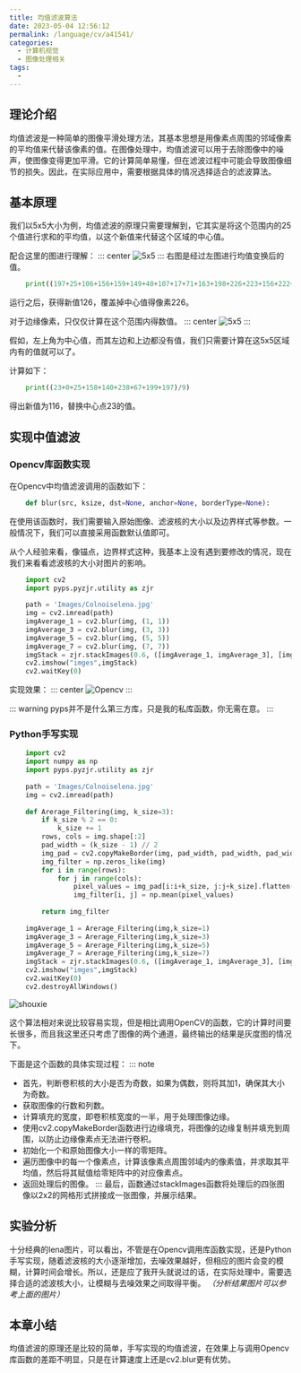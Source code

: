 ```yaml
---
title: 均值滤波算法
date: 2023-05-04 12:56:12
permalink: /language/cv/a41541/
categories:
  - 计算机视觉
  - 图像处理相关
tags:
  - 
---
```


<!-- more -->



## 理论介绍
均值滤波是一种简单的图像平滑处理方法，其基本思想是用像素点周围的邻域像素的平均值来代替该像素的值。在图像处理中，均值滤波可以用于去除图像中的噪声，使图像变得更加平滑。它的计算简单易懂，但在滤波过程中可能会导致图像细节的损失。因此，在实际应用中，需要根据具体的情况选择适合的滤波算法。

## 基本原理
我们以5x5大小为例，均值滤波的原理只需要理解到，它其实是将这个范围内的25个值进行求和的平均值，以这个新值来代替这个区域的中心值。

配合这里的图进行理解：
::: center
![5x5](https://cdn.statically.io/gh/Auorui/AI-Learning-Materials/main/webbg/bkpic/CV/2_1_3.png)
:::
右图是经过左图进行均值变换后的值。
``` python
    print((197+25+106+156+159+149+40+107+17+71+163+198+226+223+156+222+37+68+193+157+42+72+250+41+75)/25)
```
运行之后，获得新值126，覆盖掉中心值得像素226。

对于边缘像素，只仅仅计算在这个范围内得数值。
::: center
![5x5](https://cdn.statically.io/gh/Auorui/AI-Learning-Materials/main/webbg/bkpic/CV/2_1_4.png)
:::

假如，左上角为中心值，而其左边和上边都没有值，我们只需要计算在这5x5区域内有的值就可以了。

计算如下：
``` python
    print((23+0+25+158+140+238+67+199+197)/9)
```
得出新值为116，替换中心点23的值。

## 实现中值滤波

### Opencv库函数实现
在Opencv中均值滤波调用的函数如下：
``` python
    def blur(src, ksize, dst=None, anchor=None, borderType=None):
```
在使用该函数时，我们需要输入原始图像、滤波核的大小以及边界样式等参数。一般情况下，我们可以直接采用函数默认值即可。

从个人经验来看，像锚点，边界样式这种，我基本上没有遇到要修改的情况，现在我们来看看滤波核的大小对图片的影响。

```python
    import cv2
    import pyps.pyzjr.utility as zjr
    
    path = 'Images/Colnoiselena.jpg'
    img = cv2.imread(path)
    imgAverage_1 = cv2.blur(img, (1, 1))
    imgAverage_3 = cv2.blur(img, (3, 3))
    imgAverage_5 = cv2.blur(img, (5, 5))
    imgAverage_7 = cv2.blur(img, (7, 7))
    imgStack = zjr.stackImages(0.6, ([imgAverage_1, imgAverage_3], [imgAverage_5, imgAverage_7]))
    cv2.imshow("imges",imgStack)
    cv2.waitKey(0)
```
实现效果：
::: center
![Opencv](https://cdn.statically.io/gh/Auorui/AI-Learning-Materials/main/webbg/bkpic/CV/2_1_2.png)
:::

::: warning
pyps并不是什么第三方库，只是我的私库函数，你无需在意。
:::
### Python手写实现
```python
    import cv2
    import numpy as np
    import pyps.pyzjr.utility as zjr
    
    path = 'Images/Colnoiselena.jpg'
    img = cv2.imread(path)
    
    def Arerage_Filtering(img, k_size=3):
        if k_size % 2 == 0:
            k_size += 1
        rows, cols = img.shape[:2]
        pad_width = (k_size - 1) // 2
        img_pad = cv2.copyMakeBorder(img, pad_width, pad_width, pad_width, pad_width, cv2.BORDER_REPLICATE)
        img_filter = np.zeros_like(img)
        for i in range(rows):
            for j in range(cols):
                pixel_values = img_pad[i:i+k_size, j:j+k_size].flatten()
                img_filter[i, j] = np.mean(pixel_values)
    
        return img_filter
    
    imgAverage_1 = Arerage_Filtering(img,k_size=1)
    imgAverage_3 = Arerage_Filtering(img,k_size=3)
    imgAverage_5 = Arerage_Filtering(img,k_size=5)
    imgAverage_7 = Arerage_Filtering(img,k_size=7)
    imgStack = zjr.stackImages(0.6, ([imgAverage_1, imgAverage_3], [imgAverage_5, imgAverage_7]))
    cv2.imshow("imges",imgStack)
    cv2.waitKey(0)
    cv2.destroyAllWindows()
```
![shouxie](https://cdn.statically.io/gh/Auorui/AI-Learning-Materials/main/webbg/bkpic/CV/2_1_1.png)

这个算法相对来说比较容易实现，但是相比调用OpenCV的函数，它的计算时间要长很多，而且我这里还只考虑了图像的两个通道，最终输出的结果是灰度图的情况下。

下面是这个函数的具体实现过程：
::: note
* 首先，判断卷积核的大小是否为奇数，如果为偶数，则将其加1，确保其大小为奇数。
* 获取图像的行数和列数。
* 计算填充的宽度，即卷积核宽度的一半，用于处理图像边缘。
* 使用cv2.copyMakeBorder函数进行边缘填充，将图像的边缘复制并填充到周围，以防止边缘像素点无法进行卷积。
* 初始化一个和原始图像大小一样的零矩阵。
* 遍历图像中的每一个像素点，计算该像素点周围邻域内的像素值，并求取其平均值，然后将其赋值给零矩阵中的对应像素点。
* 返回处理后的图像。
::: 
最后，函数通过stackImages函数将处理后的四张图像以2x2的网格形式拼接成一张图像，并展示结果。

## 实验分析
十分经典的lena图片，可以看出，不管是在Opencv调用库函数实现，还是Python手写实现，随着滤波核的大小逐渐增加，去噪效果越好，但相应的图片会变的模糊，计算时间会增长。所以，还是应了我开头就说过的话，在实际处理中，需要选择合适的滤波核大小，让模糊与去噪效果之间取得平衡。
*（分析结果图片可以参考上面的图片）*


## 本章小结

均值滤波的原理还是比较的简单，手写实现的均值滤波，在效果上与调用Opencv库函数的差距不明显，只是在计算速度上还是cv2.blur更有优势。

